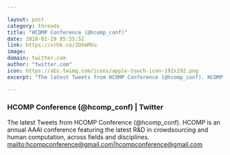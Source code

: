 ```yaml
---

layout: post
category: threads
title: "HCOMP Conference (@hcomp_conf)"
date: 2018-01-29 05:55:52
link: https://vrhk.co/2DXmMVu
image: 
domain: twitter.com
author: "twitter.com"
icon: https://abs.twimg.com/icons/apple-touch-icon-192x192.png
excerpt: "The latest Tweets from HCOMP Conference (@hcomp_conf). HCOMP is an annual AAAI conference featuring the latest R&amp;D in crowdsourcing and human computation, across fields and disciplines. <mailto:hcompconference@gmail.com|hcompconference@gmail.com>"

---
```


### HCOMP Conference (@hcomp_conf) | Twitter

The latest Tweets from HCOMP Conference (@hcomp_conf). HCOMP is an annual AAAI conference featuring the latest R&amp;D in crowdsourcing and human computation, across fields and disciplines. <mailto:hcompconference@gmail.com|hcompconference@gmail.com>